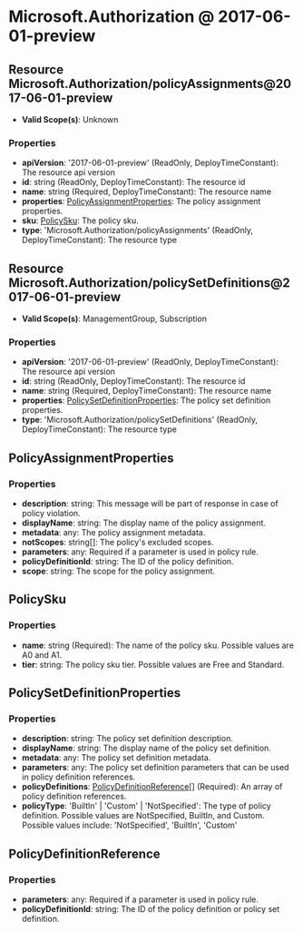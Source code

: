 # Microsoft.Authorization @ 2017-06-01-preview

## Resource Microsoft.Authorization/policyAssignments@2017-06-01-preview
* **Valid Scope(s)**: Unknown
### Properties
* **apiVersion**: '2017-06-01-preview' (ReadOnly, DeployTimeConstant): The resource api version
* **id**: string (ReadOnly, DeployTimeConstant): The resource id
* **name**: string (Required, DeployTimeConstant): The resource name
* **properties**: [PolicyAssignmentProperties](#policyassignmentproperties): The policy assignment properties.
* **sku**: [PolicySku](#policysku): The policy sku.
* **type**: 'Microsoft.Authorization/policyAssignments' (ReadOnly, DeployTimeConstant): The resource type

## Resource Microsoft.Authorization/policySetDefinitions@2017-06-01-preview
* **Valid Scope(s)**: ManagementGroup, Subscription
### Properties
* **apiVersion**: '2017-06-01-preview' (ReadOnly, DeployTimeConstant): The resource api version
* **id**: string (ReadOnly, DeployTimeConstant): The resource id
* **name**: string (Required, DeployTimeConstant): The resource name
* **properties**: [PolicySetDefinitionProperties](#policysetdefinitionproperties): The policy set definition properties.
* **type**: 'Microsoft.Authorization/policySetDefinitions' (ReadOnly, DeployTimeConstant): The resource type

## PolicyAssignmentProperties
### Properties
* **description**: string: This message will be part of response in case of policy violation.
* **displayName**: string: The display name of the policy assignment.
* **metadata**: any: The policy assignment metadata.
* **notScopes**: string[]: The policy's excluded scopes.
* **parameters**: any: Required if a parameter is used in policy rule.
* **policyDefinitionId**: string: The ID of the policy definition.
* **scope**: string: The scope for the policy assignment.

## PolicySku
### Properties
* **name**: string (Required): The name of the policy sku. Possible values are A0 and A1.
* **tier**: string: The policy sku tier. Possible values are Free and Standard.

## PolicySetDefinitionProperties
### Properties
* **description**: string: The policy set definition description.
* **displayName**: string: The display name of the policy set definition.
* **metadata**: any: The policy set definition metadata.
* **parameters**: any: The policy set definition parameters that can be used in policy definition references.
* **policyDefinitions**: [PolicyDefinitionReference](#policydefinitionreference)[] (Required): An array of policy definition references.
* **policyType**: 'BuiltIn' | 'Custom' | 'NotSpecified': The type of policy definition. Possible values are NotSpecified, BuiltIn, and Custom. Possible values include: 'NotSpecified', 'BuiltIn', 'Custom'

## PolicyDefinitionReference
### Properties
* **parameters**: any: Required if a parameter is used in policy rule.
* **policyDefinitionId**: string: The ID of the policy definition or policy set definition.

